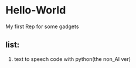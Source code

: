 # Hello-World
My first Rep for some gadgets
## list:
1. text to speech code with python(the non_AI ver)
